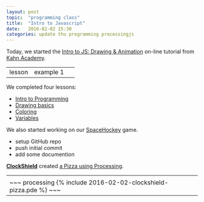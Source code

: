 ```yaml
---
layout: post
topic:  "programming class"
title:  "Intro to Javascript"
date:   2016-02-02 15:30
categories: update thu programming processingjs
---
```


Today, we started the [Intro to JS: Drawing & Animation] on-line tutorial from [Kahn Academy].

<div class="tabbed-content">

<table class="tabbar"><tr>

  <td class="tab lesson"      tabindex="1" onClick="showTab( '.lesson'      )"> lesson    </td>
  <td class="tab example one" tabindex="2" onClick="showTab( '.example.one' )"> example 1 </td>

  <td class="fill">&nbsp;</td>

</tr></table>

<div class="tab-content lesson" markdown="1">

We completed four lessons:

- [Intro to Programming](https://www.khanacademy.org/computing/computer-programming/programming/intro-to-programming/v/programming-intro)
- [Drawing basics](https://www.khanacademy.org/computing/computer-programming/programming/drawing-basics/p/making-drawings-with-code)
- [Coloring](https://www.khanacademy.org/computing/computer-programming/programming/coloring/p/coloring-with-code)
- [Variables](https://www.khanacademy.org/computing/computer-programming/programming/variables/p/intro-to-variables)

We also started working on our [SpaceHockey] game.

- setup GitHub repo
- push initial commit
- add some documention

</div>

<div class="tab-content example one" markdown="1">

**[ClockShield]** created [a Pizza using Processing](/assets/2016-02-02-clockshield-pizza.pde).

<table class="example">
<tr>
<td>
<canvas data-processing-sources="/assets/2016-02-02-clockshield-pizza.pde"></canvas>
</td>
</tr>
<tr>
<td markdown="1">
~~~ processing
{% include 2016-02-02-clockshield-pizza.pde %}
~~~
</td>
</tr>
</table>

</div>

</div>

[Intro to JS: Drawing & Animation]: https://www.khanacademy.org/computing/computer-programming/programming
[SpaceHockey]:                      https://github.com/golden-garage/SpaceHockey
[Kahn Academy]:                     https://www.khanacademy.org/

[ClockShield]:                      http://clockshield.github.io/
